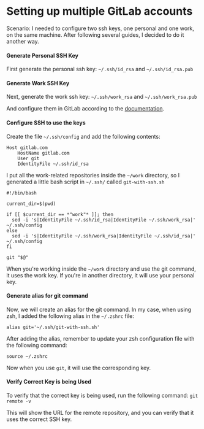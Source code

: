 # Setting up multiple GitLab accounts
Scenario: I needed to configure two ssh keys, one personal and one work, on the same machine. After following several guides, I decided to do it another way.

#### Generate Personal SSH Key
First generate the personal ssh key:
`~/.ssh/id_rsa` and `~/.ssh/id_rsa.pub`

#### Generate Work SSH Key
Next, generate the work ssh key:
`~/.ssh/work_rsa` and `~/.ssh/work_rsa.pub`

And configure them in GitLab according to the [documentation](https://docs.gitlab.com/ee/user/ssh.html "documentation").

#### Configure SSH to use the keys
Create the file `~/.ssh/config` and add the following contents:

    Host gitlab.com
        HostName gitlab.com
        User git
        IdentityFile ~/.ssh/id_rsa

I put all the work-related repositories inside the `~/work` directory, so I generated a little bash script in `~/.ssh/` called `git-with-ssh.sh`

    #!/bin/bash
	
    current_dir=$(pwd)
	
    if [[ $current_dir == *"work"* ]]; then
      sed -i 's|IdentityFile ~/.ssh/id_rsa|IdentityFile ~/.ssh/work_rsa|' ~/.ssh/config
    else
      sed -i 's|IdentityFile ~/.ssh/work_rsa|IdentityFile ~/.ssh/id_rsa|' ~/.ssh/config
    fi
	
    git "$@"
	

When you're working inside the `~/work` directory and use the git command, it uses the work key. If you're in another directory, it will use your personal key.

#### Generate alias for git command
Now, we will create an alias for the git command. In my case, when using zsh, I added the following alias in the `~/.zshrc` file:

`alias git='~/.ssh/git-with-ssh.sh'`

After adding the alias, remember to update your zsh configuration file with the following command:

`source ~/.zshrc`

Now when you use `git`, it will use the corresponding key.

#### Verify Correct Key is being Used
To verify that the correct key is being used, run the following command:
`git remote -v`

This will show the URL for the remote repository, and you can verify that it uses the correct SSH key.
